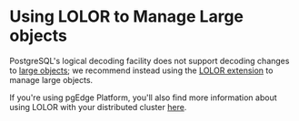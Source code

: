 # Using LOLOR to Manage Large objects

PostgreSQL's logical decoding facility does not support decoding changes
to [large objects](https://www.postgresql.org/docs/current/largeobjects.html); we recommend instead using the [LOLOR extension](https://github.com/pgEdge/lolor) to manage large objects.

If you're using pgEdge Platform, you'll also find more information about using LOLOR with your distributed cluster [here](https://docs.pgedge.com/platform/lolor).